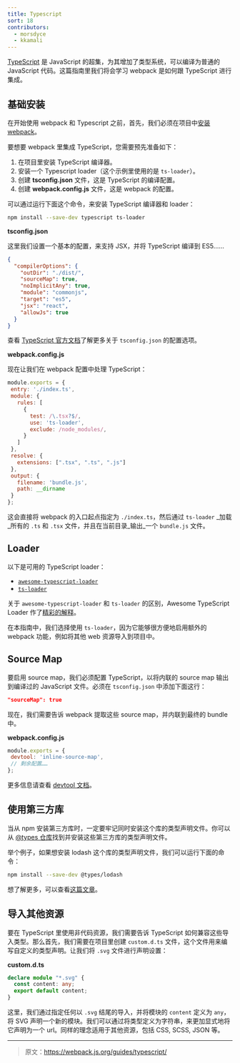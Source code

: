 ```yaml
---
title: Typescript
sort: 18
contributors:
  - morsdyce
  - kkamali
---
```


[TypeScript](https://www.typescriptlang.org) 是 JavaScript 的超集，为其增加了类型系统，可以编译为普通的 JavaScript 代码。这篇指南里我们将会学习 webpack 是如何跟 TypeScript 进行集成。


## 基础安装

在开始使用 webpack 和 Typescript 之前，首先，我们必须在项目中[安装 webpack](/guides/installation/)。

要想要 webpack 里集成 TypeScript，您需要预先准备如下：

1. 在项目里安装 TypeScript 编译器。
2. 安装一个 Typescript loader（这个示例里使用的是 `ts-loader`）。
3. 创建 __tsconfig.json__ 文件，这是 TypeScript 的编译配置。
4. 创建 __webpack.config.js__ 文件，这是 webpack 的配置。

可以通过运行下面这个命令，来安装 TypeScript 编译器和 loader：

 ``` bash
 npm install --save-dev typescript ts-loader
 ```

__tsconfig.json__

这里我们设置一个基本的配置，来支持 JSX，并将 TypeScript 编译到 ES5……

``` json
{
  "compilerOptions": {
    "outDir": "./dist/",
    "sourceMap": true,
    "noImplicitAny": true,
    "module": "commonjs",
    "target": "es5",
    "jsx": "react",
    "allowJs": true
  }
}
```

查看 [TypeScript 官方文档](https://www.typescriptlang.org/docs/handbook/tsconfig-json.html)了解更多关于 `tsconfig.json` 的配置选项。

__webpack.config.js__

现在让我们在 webpack 配置中处理 TypeScript：

```js
module.exports = {
 entry: './index.ts',
 module: {
   rules: [
     {
       test: /\.tsx?$/,
       use: 'ts-loader',
       exclude: /node_modules/,
     }
   ]
 },
 resolve: {
   extensions: [".tsx", ".ts", ".js"]
 },
 output: {
   filename: 'bundle.js',
   path: __dirname
 }
};
```

这会直接将 webpack 的入口起点指定为 `./index.ts`，然后通过 `ts-loader` _加载_所有的 `.ts` 和 `.tsx` 文件，并且在当前目录_输出_一个 `bundle.js` 文件。


## Loader

以下是可用的 TypeScript loader：

- [`awesome-typescript-loader`](https://github.com/s-panferov/awesome-typescript-loader)
- [`ts-loader`](https://github.com/TypeStrong/ts-loader)

关于 `awesome-typescript-loader` 和 `ts-loader` 的区别，Awesome TypeScript Loader 作了[精彩的解释](https://github.com/s-panferov/awesome-typescript-loader#differences-between-ts-loader)。

在本指南中，我们选择使用 `ts-loader`，因为它能够很方便地启用额外的 webpack 功能，例如将其他 web 资源导入到项目中。


## Source Map

要启用 source map，我们必须配置 TypeScript，以将内联的 source map 输出到编译过的 JavaScript 文件。必须在 `tsconfig.json` 中添加下面这行：

``` json
"sourceMap": true
```

现在，我们需要告诉 webpack 提取这些 source map，并内联到最终的 bundle 中。

__webpack.config.js__

```js
module.exports = {
 devtool: 'inline-source-map',
 // 剩余配置……
};
```

更多信息请查看 [devtool 文档](/configuration/devtool/)。


## 使用第三方库

当从 npm 安装第三方库时，一定要牢记同时安装这个库的类型声明文件。你可以从 [@types 仓库](https://github.com/DefinitelyTyped/DefinitelyTyped)找到并安装这些第三方库的类型声明文件。

举个例子，如果想安装 lodash 这个库的类型声明文件，我们可以运行下面的命令：

``` bash
npm install --save-dev @types/lodash
```

想了解更多，可以查看[这篇文章](https://blogs.msdn.microsoft.com/typescript/2016/06/15/the-future-of-declaration-files/)。


## 导入其他资源

要在 TypeScript 里使用非代码资源，我们需要告诉 TypeScript 如何兼容这些导入类型。那么首先，我们需要在项目里创建 `custom.d.ts` 文件，这个文件用来编写自定义的类型声明。让我们将 `.svg` 文件进行声明设置：

__custom.d.ts__

```typescript
declare module "*.svg" {
  const content: any;
  export default content;
}
```

这里，我们通过指定任何以 `.svg` 结尾的导入，并将模块的 `content` 定义为 `any`，将 SVG 声明一个新的模块。我们可以通过将类型定义为字符串，来更加显式地将它声明为一个 url。同样的理念适用于其他资源，包括 CSS, SCSS, JSON 等。

***

> 原文：https://webpack.js.org/guides/typescript/
